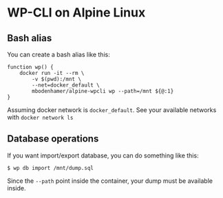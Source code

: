 # WP-CLI on Alpine Linux


## Bash alias

You can create a bash alias like this:
```
function wp() {
    docker run -it --rm \
        -v $(pwd):/mnt \
        --net=docker_default \
        mbodenhamer/alpine-wpcli wp --path=/mnt ${@:1}
}
```
Assuming docker network is `docker_default`.
See your available networks with `docker network ls`

## Database operations

If you want import/export database, you can do something like this:
```
$ wp db import /mnt/dump.sql
```
Since the `--path` point inside the container, your dump must be available inside.